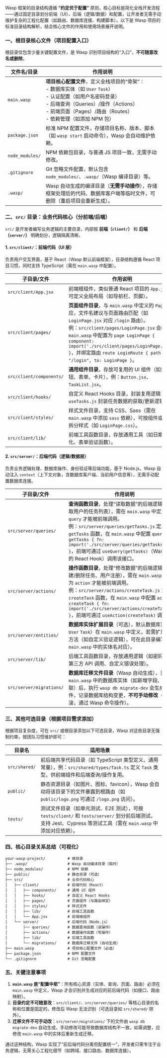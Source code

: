 Wasp 框架的目录结构遵循 **“约定优于配置”** 原则，核心目标是简化全栈开发流程——通过固定目录划分前端（UI）、后端（逻辑/数据）和配置，让开发者无需手动维护复杂的工程化配置（如路由、数据库连接、构建脚本）。以下是 Wasp 项目的标准目录结构解析，结合核心文件的作用和使用场景展开说明。


### 一、根目录核心文件（项目配置入口）
根目录仅包含少量关键配置文件，是 Wasp 识别项目结构的“入口”，**不可随意改名或删除**。

| 文件名/目录       | 作用说明                                                                 |
|--------------------|--------------------------------------------------------------------------|
| `main.wasp`        | **项目核心配置文件**，定义全栈项目的“骨架”：<br>- 数据库实体（如 `User` `Task`）<br>- 认证配置（如用户名密码登录）<br>- 后端查询（Queries）/操作（Actions）<br>- 前端页面（Pages）/路由（Routes）<br>- 依赖管理（如添加 NPM 包） |
| `package.json`     | 标准 NPM 配置文件，存储项目名称、版本、脚本（如 `wasp start` 启动命令），Wasp 会自动维护依赖。 |
| `node_modules/`    | NPM 依赖包目录，与普通 JS 项目一致，无需手动修改。                        |
| `.gitignore`       | Git 忽略文件配置，默认包含 `node_modules/`、`.wasp/`（Wasp 编译目录）等。 |
| `.wasp/`           | Wasp 自动生成的编译目录（**无需手动操作**），存储框架处理后的代码、数据库客户端等临时文件，可删除（重启项目会重新生成）。 |


### 二、`src/` 目录：业务代码核心（分前端/后端）
`src/` 是开发者编写业务逻辑的主要目录，内部按 **前端（`client/`）** 和 **后端（`server/`）** 明确划分，逻辑隔离清晰。


#### 1. `src/client/`：前端代码（UI 层）
负责用户交互界面，基于 React（Wasp 默认前端框架），目录结构遵循 React 项目习惯，同时支持 TypeScript（需在 `main.wasp` 中配置）。

| 子目录/文件        | 作用说明                                                                 |
|---------------------|--------------------------------------------------------------------------|
| `src/client/App.jsx` | 前端根组件，类似普通 React 项目的 `App.js`，可定义全局布局（如导航栏、页脚）。 |
| `src/client/pages/`  | **页面组件目录**，与 `main.wasp` 中定义的 `Page` 对应，文件名建议与页面路由匹配（如 `LoginPage.jsx` 对应 `/login` 路由）。<br>例：`src/client/pages/LoginPage.jsx` 会在 `main.wasp` 中配置为 `page LoginPage { component: import('./src/client/pages/LoginPage.jsx') }`，并绑定路由 `route LoginRoute { path: "/login", to: LoginPage }`。 |
| `src/client/components/` | **通用组件目录**，存放可复用的 UI 组件（如按钮、表单、卡片），例：`Button.jsx`、`TaskList.jsx`。 |
| `src/client/hooks/`  | 自定义 React Hooks 目录，封装复用逻辑（如 `useTasks.js` 封装任务数据的获取/更新逻辑）。 |
| `src/client/styles/`  | 样式文件目录，支持 CSS、Sass（需在 `main.wasp` 中添加 `sass` 依赖），可按组件或页面拆分样式（如 `LoginPage.css`）。 |
| `src/client/lib/`    | 前端工具函数目录，存放通用工具（如日期格式化、表单验证函数）。            |


#### 2. `src/server/`：后端代码（逻辑/数据层）
负责业务逻辑处理、数据库操作、身份验证等后端功能，基于 Node.js，Wasp 自动注入 `context`（上下文对象，含数据库客户端、当前用户信息等），无需手动配置数据库连接。

| 子目录/文件                   | 作用说明                                                                                                                                                                                                                                                                         |
| ------------------------ | ---------------------------------------------------------------------------------------------------------------------------------------------------------------------------------------------------------------------------------------------------------------------------- |
| `src/server/queries/`    | **查询函数目录**，处理“读取数据”的后端逻辑（如获取用户的任务列表），需在 `main.wasp` 中定义为 `query` 才能被前端调用。<br>例：`src/server/queries/getTasks.js` 定义 `getTasks` 函数，在 `main.wasp` 中配置 `query getTasks { fn: import('./src/server/queries/getTasks.js') }`，前端可通过 `useQuery(getTasks)`（Wasp 提供的 React Hook）调用该接口。 |
| `src/server/actions/`    | **操作函数目录**，处理“修改数据”的后端逻辑（如创建/删除任务、用户注册），需在 `main.wasp` 中定义为 `action` 才能被前端调用。<br>例：`src/server/actions/createTask.js` 定义 `createTask` 函数，在 `main.wasp` 中配置 `action createTask { fn: import('./src/server/actions/createTask.js') }`，前端可通过 `useAction(createTask)` 调用。        |
| `src/server/entities/`   | **数据库实体扩展目录**（可选），默认数据库实体（如 `User` `Task`）在 `main.wasp` 中定义，若需扩展实体的方法（如自定义验证逻辑），可在此目录编写（需与 `main.wasp` 中的实体名对应）。                                                                                                                                                             |
| `src/server/lib/`        | 后端工具函数目录，存放通用逻辑（如密码加密、第三方 API 调用、自定义错误处理）。                                                                                                                                                                                                                                   |
| `src/server/migrations/` | **数据库迁移文件目录**（Wasp 自动生成），当修改 `main.wasp` 中的数据库实体（如新增字段、修改关联）后，执行 `wasp db migrate-dev` 会生成迁移文件，记录数据库结构变更，**不可手动修改**（如需回滚，通过 Wasp 命令操作）。                                                                                                                                      |


### 三、其他可选目录（根据项目需求添加）
根据项目复杂度，可在 `src/` 或根目录添加以下可选目录，Wasp 对这些目录无强制约束，按团队习惯维护即可：

| 目录名              | 适用场景                                                                 |
|---------------------|--------------------------------------------------------------------------|
| `src/shared/`       | 前后端共享代码目录（如 TypeScript 类型定义、通用常量），例：`src/shared/types/Task.ts` 定义 `Task` 类型，供前端组件和后端查询/操作复用。 |
| `public/`           | 静态资源目录（如图片、图标、favicon），Wasp 会自动将该目录下的文件暴露到根路由（如 `public/logo.png` 可通过 `/logo.png` 访问）。 |
| `tests/`            | 测试文件目录（如单元测试、E2E 测试），可按 `tests/client/` 和 `tests/server/` 划分前后端测试，支持 Jest、Cypress 等测试工具（需在 `main.wasp` 中添加对应依赖）。 |


### 四、核心目录关系总结（可视化）
```
your-wasp-project/          # 根目录
├── .wasp/                  # Wasp 自动编译目录（临时）
├── node_modules/           # NPM 依赖
├── public/                 # 静态资源（可选）
├── src/                    # 业务代码核心
│   ├── client/             # 前端代码（React）
│   │   ├── components/     # 通用 UI 组件
│   │   ├── hooks/          # 自定义 React Hooks
│   │   ├── pages/          # 页面组件（与路由绑定）
│   │   ├── styles/         # 样式文件
│   │   ├── lib/            # 前端工具函数
│   │   └── App.jsx         # 前端根组件
│   └── server/             # 后端代码（Node.js）
│       ├── queries/        # 数据查询函数（读操作）
│       ├── actions/        # 数据操作函数（写操作）
│       ├── lib/            # 后端工具函数
│       └── migrations/     # 数据库迁移文件（自动生成）
├── main.wasp               # 项目核心配置文件（必选）
├── package.json            # NPM 配置文件
└── .gitignore              # Git 忽略配置
```


### 五、关键注意事项
1. **`main.wasp` 是“配置中枢”**：所有核心资源（实体、查询、页面、路由）必须在 `main.wasp` 中定义，Wasp 才会识别并生成对应的前后端代码（如接口、路由映射）。  
2. **目录约定不可随意改**：`src/client/`、`src/server/queries/` 等核心目录的名称和位置是固定的，修改后 Wasp 无法识别（可选目录如 `src/shared/` 除外）。  
3. **迁移文件不可手动改**：`src/server/migrations/` 下的文件由 `wasp db migrate-dev` 自动生成，手动修改可能导致数据库结构不一致，如需调整，应修改 `main.wasp` 中的实体后重新生成迁移。

通过这种结构，Wasp 实现了“前后端代码分离但配置统一”，开发者只需专注于业务逻辑，无需关心工程化细节（如跨域、接口路由、数据库连接）。